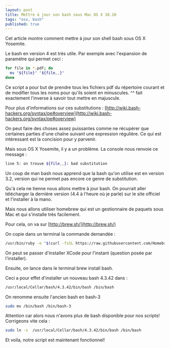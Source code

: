 ```yaml
---
layout: post
title: Mettre à jour son bash sous Mac OS X 10.10
tags: "osx, bash"
published: true
---
```



Cet article montre comment mettre à jour son shell bash sous OS X Yosemite.

Le bash en version 4 est très utile. Par exemple avec l'expansion de paramètre qui permet ceci :

```sh
for file in *.pdf; do
  mv "${file}" "${file,,}"
done
```

Ce script a pour but de prendre tous les fichiers pdf du répertoire courant et de modifier tous les noms pour qu'ils soient en minuscules. ^^ fait exactement l'inverse à savoir tout mettre en majuscule.

Pour plus d'informations sur ces substitutions : 
[http://wiki.bash-hackers.org/syntax/pe#overview](http://wiki.bash-hackers.org/syntax/pe#overview)


On peut faire des choses assez puissantes comme ne récupérer que certaines parties d'une chaîne suivant une expression régulière. Ce qui est intéressant est la concision pour y parvenir.

Mais sous OS X Yosemite, il y a un problème. La console nous renvoie ce message :

```sh
line 5: on trouve ${file,,}: bad substitution
```

Un coup de man bash nous apprend que la bash qu'on utilise est en version 3.2, version qui ne permet pas encore ce genre de substitution.

Qu'à cela ne tienne nous allons mettre à jour bash. On pourrait aller télécharger la dernière version (4.4 à l'heure où je parle) sur le site officiel et l'installer à la mano.

Mais nous allons utiliser homebrew qui est un gestionnaire de paquets sous Mac et qui s'installe très facilement.

Pour cela, on va sur [http://brew.sh/](http://brew.sh/)

On copie dans un terminal la commande demandée :

```sh
/usr/bin/ruby -e "$(curl -fsSL https://raw.githubusercontent.com/Homebrew/install/master/install)"
```

On peut se passer d'installer XCode pour l'instant (question posée par l'installer).

Ensuite, on lance dans le terminal brew install bash.

Ceci a pour effet d'installer un nouveau bash 4.3.42 dans : 
```sh
/usr/local/Cellar/bash/4.3.42/bin/bash /bin/bash
```
On renomme ensuite l'ancien bash en bash-3

```sh
sudo mv /bin/bash /bin/bash-3
```

Attention car alors nous n'avons plus de bash disponible pour nos scripts! Corrigeons vite cela :
```sh
sudo ln -s  /usr/local/Cellar/bash/4.3.42/bin/bash /bin/bash
```

Et voila, notre script est maintenant fonctionnel!
